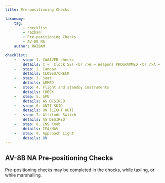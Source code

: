 ```yaml
---
title: Pre-positioning Checks

taxonomy:
    tag:
        - checklist
        - razbam
        - Pre-positioning Checks
        - AV-8B NA
    author: RAZBAM

checklist:
    -   step: 1. CWAIVER checks  
        details: C –  Clock SET <br />W – Weapons PROGRAMMED <br />A – ARBS BORESIGHT & FLIR SET <br />I - IFF SET & IR cool switch AS DESIRED <br />V –  VRS AS DESIRED <br />E –  ECM (ALE/ALQ/ALQ) SET <br />R –  RADALT SET 
    -   step: 2. Canopy 
        details: CLOSED/CHECK 
    -   step: 3. Seat 
        details: ARMED 
    -   step: 4. Flight and standby instruments 
        details: CHECK 
    -   step: 5. APU 
        details: AS DESIRED 
    -   step: 6. ANTI-SKID 
        details: ON (LIGHT OUT) 
    -   step: 7. Altitude Switch 
        details: AS DESIRED 
    -   step: 8. INS Knob 
        details: IFA/NAV 
    -   step: 9. Approach Light 
        details: ON 
---
```


## AV-8B NA Pre-positioning Checks 

Pre-positioning checks may be completed in the chocks, while taxiing, or while marshalling. 
